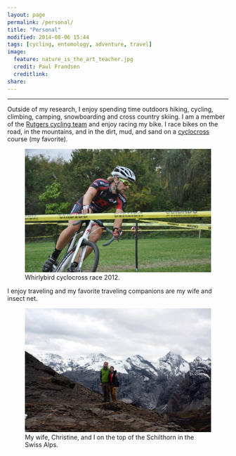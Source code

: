 ```yaml
---
layout: page
permalink: /personal/
title: "Personal"
modified: 2014-08-06 15:44
tags: [cycling, entomology, adventure, travel]
image:
  feature: nature_is_the_art_teacher.jpg
  credit: Paul Frandsen
  creditlink: 
share: 
---
```


-----

Outside of my research, I enjoy spending time outdoors hiking, cycling, climbing, camping, snowboarding and cross country skiing. I am a member of the <a href="http://rutgerscycling.com">Rutgers cycling team</a> and enjoy racing my bike. I race bikes on the road, in the mountains, and in the dirt, mud, and sand on a <a href="https://www.youtube.com/watch?v=gWY7rRxIs8s">cyclocross</a> course (my favorite).

<figure>
    <a href="/images/cross_bike.jpg"><img src="/images/cross_bike.jpg"></a>
    <figcaption>Whirlybird cyclocross race 2012.</figcaption>
</figure>

I enjoy traveling and my favorite traveling companions are my wife and insect net.

<figure>
    <a href="/images/schilthorn.jpg"><img src="/images/schilthorn.jpg"></a>
    <figcaption>My wife, Christine, and I on the top of the Schilthorn in the Swiss Alps.</figcaption>
</figure>